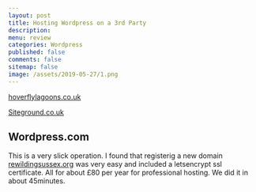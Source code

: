 ```yaml
---
layout: post
title: Hosting Wordpress on a 3rd Party 
description: 
menu: review
categories: Wordpress 
published: false 
comments: false
sitemap: false
image: /assets/2019-05-27/1.png
---
```


[hoverflylagoons.co.uk](https://www.hoverflylagoons.co.uk)

[Siteground.co.uk](https://www.siteground.co.uk/)

## Wordpress.com

This is a very slick operation. I found that registerig a new domain [rewildingsussex.org](https://rewildingsussex.org) was very easy and included a letsencrypt ssl certificate. All for about £80 per year for professional hosting. We did it in about 45minutes.
